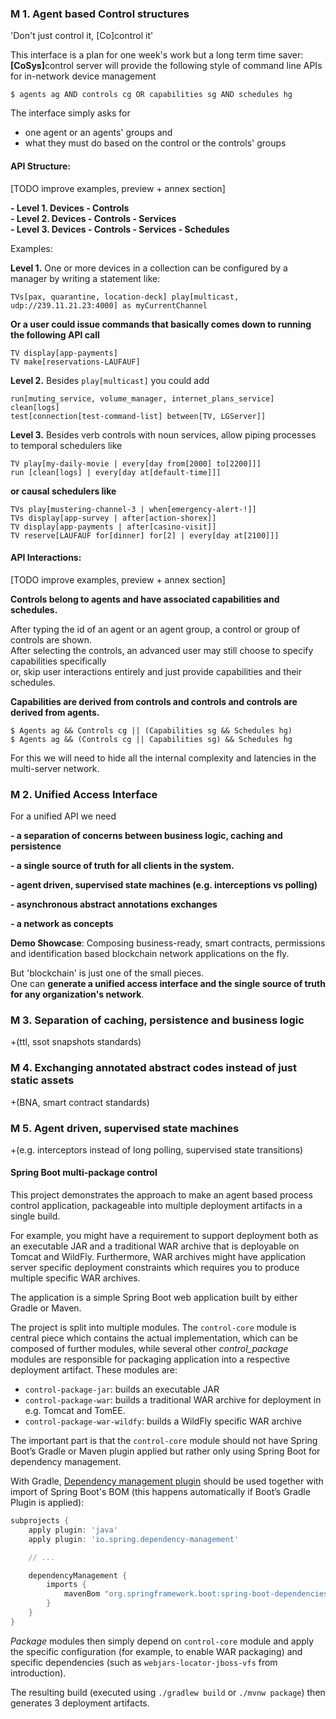 **<h3>M 1. Agent based Control structures</h3>**

'Don't just control it, [Co]control it'

This interface is a plan for one week's work but a long term time saver:<br/>
<b>[CoSys]</b>control server will provide the following style of command line APIs for in-network device management

```$ agents ag AND controls cg OR capabilities sg AND schedules hg```

The interface simply asks for 
 - one agent or an agents' groups and 
 - what they must do based on the control or the controls' groups


<h4>API Structure: </h4>

[TODO improve examples, preview + annex section]

**- Level 1. Devices - Controls**<br/>
**- Level 2. Devices - Controls - Services**<br/>
**- Level 3. Devices - Controls - Services - Schedules**<br/>

Examples:

**Level 1.** One or more devices in a collection can be configured by a manager by writing a statement like:

```TVs[pax, quarantine, location-deck] play[multicast, udp://239.11.21.23:4000] as myCurrentChannel```

**Or a user could issue commands that basically comes down to running the following API call**

```TV display[app-payments]```<br/>
```TV make[reservations-LAUFAUF]```

**Level 2.** Besides ```play[multicast]``` you could add

```run[muting_service, volume_manager, internet_plans_service]```<br/>
```clean[logs]```<br/>
```test[connection[test-command-list] between[TV, LGServer]]```

**Level 3.** Besides verb controls with noun services, allow piping processes to temporal schedulers like

```TV play[my-daily-movie | every[day from[2000] to[2200]]]```<br/>
```run [clean[logs] | every[day at[default-time]]]```<br/>

**or causal schedulers like**

```TVs play[mustering-channel-3 | when[emergency-alert-!]]```<br/>
```TVs display[app-survey | after[action-shorex]]```<br/>
```TV display[app-payments | after[casino-visit]]```<br/>
```TV reserve[LAUFAUF for[dinner] for[2] | every[day at[2100]]]```<br/>


<h4>API Interactions:</h4>
 [TODO improve examples, preview + annex section]

**Controls belong to agents and have associated capabilities and schedules.**

After typing the id of an agent or an agent group, a control or group of controls are shown.<br/>
After selecting the controls, an advanced user may still choose to specify capabilities specifically <br/>
or, skip user interactions entirely and just provide capabilities and their schedules.

**Capabilities are derived from controls and controls and controls are derived from agents.** 

```$ Agents ag && Controls cg || (Capabilities sg && Schedules hg)```<br/>
```$ Agents ag && (Controls cg || Capabilities sg) && Schedules hg```

For this we will need to hide all the internal complexity and latencies in the multi-server network.<br/>

**<h3>M 2. Unified Access Interface</h3>**

For a unified API we need

**- a separation of concerns between business logic, caching and persistence**

**- a single source of truth for all clients in the system.**

**- agent driven, supervised state machines (e.g. interceptions vs polling)**

**- asynchronous abstract annotations exchanges**

**- a network as concepts**

**Demo Showcase**: Composing business-ready, smart contracts, permissions and identification based blockchain network applications on the fly.

But 'blockchain' is just one of the small pieces. <br/>
One can **generate a unified access interface and the single source of truth for any organization's network**.

**<h3>M 3. Separation of caching,  persistence and business logic</h3>**
+(ttl, ssot snapshots standards)

**<h3>M 4. Exchanging annotated abstract codes instead of just static assets</h3>**
+(BNA, smart contract standards)

**<h3>M 5. Agent driven, supervised  state machines</h3>**
+(e.g. interceptors instead of long polling, supervised state transitions)



#### Spring Boot multi-package control

This project demonstrates the approach to make an agent based process control application, packageable into multiple deployment artifacts in a single build.

For example, you might have a requirement to support deployment both as an executable JAR and a traditional WAR archive that is deployable on Tomcat and WildFly. Furthermore, WAR archives might have application server specific deployment constraints which requires you to produce multiple specific WAR archives.

The application is a simple Spring Boot web application built by either Gradle or Maven. 

The project is split into multiple modules. The `control-core` module is central piece which contains the actual implementation, which can be composed of further modules, while several other _control_package_ modules are responsible for packaging application into a respective deployment artifact. These modules are:

 - `control-package-jar`: builds an executable JAR
 - `control-package-war`: builds a traditional WAR archive for deployment in e.g. Tomcat and TomEE.
 - `control-package-war-wildfy`: builds a WildFly specific WAR archive

The important part is that the `control-core` module should not have Spring Boot’s Gradle or Maven plugin applied but rather only using Spring Boot for dependency management.

With Gradle, [Dependency management plugin](https://github.com/spring-gradle-plugins/dependency-management-plugin) should be used together with import of Spring Boot's BOM (this happens automatically if Boot’s Gradle Plugin is applied):

```gradle
subprojects {
	apply plugin: 'java'
	apply plugin: 'io.spring.dependency-management'

	// ...

	dependencyManagement {
		imports {
			mavenBom "org.springframework.boot:spring-boot-dependencies:$springBootVersion"
		}
	}
}
```

_Package_ modules then simply depend on `control-core` module and apply the specific configuration (for example, to enable WAR packaging) and specific dependencies (such as `webjars-locator-jboss-vfs` from introduction).

The resulting build (executed using `./gradlew build` or `./mvnw package`) then generates 3 deployment artifacts.
